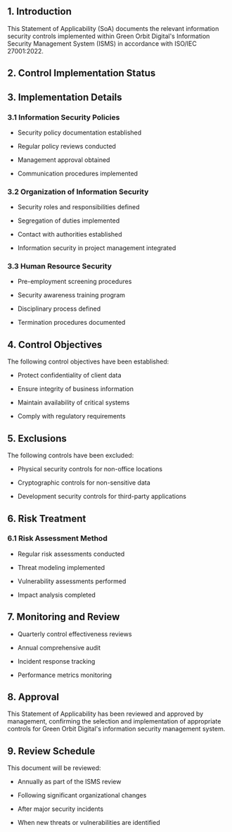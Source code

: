 ## 1. Introduction

This Statement of Applicability (SoA) documents the relevant information security controls implemented within Green Orbit Digital's Information Security Management System (ISMS) in accordance with ISO/IEC 27001:2022.

## 2. Control Implementation Status

<!-- Unsupported block type: table -->

<!-- Unsupported block type: table -->

## 3. Implementation Details

### 3.1 Information Security Policies

- Security policy documentation established

- Regular policy reviews conducted

- Management approval obtained

- Communication procedures implemented

### 3.2 Organization of Information Security

- Security roles and responsibilities defined

- Segregation of duties implemented

- Contact with authorities established

- Information security in project management integrated

### 3.3 Human Resource Security

- Pre-employment screening procedures

- Security awareness training program

- Disciplinary process defined

- Termination procedures documented

## 4. Control Objectives

The following control objectives have been established:

- Protect confidentiality of client data

- Ensure integrity of business information

- Maintain availability of critical systems

- Comply with regulatory requirements

## 5. Exclusions

The following controls have been excluded:

- Physical security controls for non-office locations

- Cryptographic controls for non-sensitive data

- Development security controls for third-party applications

## 6. Risk Treatment

### 6.1 Risk Assessment Method

- Regular risk assessments conducted

- Threat modeling implemented

- Vulnerability assessments performed

- Impact analysis completed

## 7. Monitoring and Review

- Quarterly control effectiveness reviews

- Annual comprehensive audit

- Incident response tracking

- Performance metrics monitoring

## 8. Approval

This Statement of Applicability has been reviewed and approved by management, confirming the selection and implementation of appropriate controls for Green Orbit Digital's information security management system.

## 9. Review Schedule

This document will be reviewed:

- Annually as part of the ISMS review

- Following significant organizational changes

- After major security incidents

- When new threats or vulnerabilities are identified